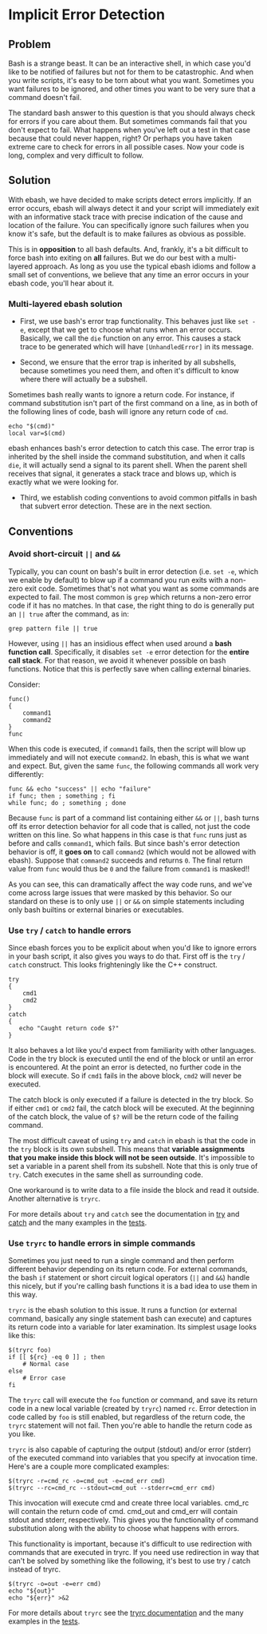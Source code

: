 # Implicit Error Detection

## Problem

Bash is a strange beast. It can be an interactive shell, in which case you'd like to be notified of failures but not for
them to be catastrophic. And when you write scripts, it's easy to be torn about what you want. Sometimes you want
failures to be ignored, and other times you want to be very sure that a command doesn't fail.

The standard bash answer to this question is that you should always check for errors if you care about them. But
sometimes commands fail that you don't expect to fail. What happens when you've left out a test in that case because
that could never happen, right? Or perhaps you have taken extreme care to check for errors in all possible cases. Now
your code is long, complex and very difficult to follow.

## Solution

With ebash, we have decided to make scripts detect errors implicitly. If an error occurs, ebash will always detect it
and your script will immediately exit with an informative stack trace with precise indication of the cause and location
of the failure. You can specifically ignore such failures when you know it's safe, but the default is to make failures
as obvious as possible.

This is in **opposition** to all bash defaults. And, frankly, it's a bit difficult to force bash into exiting on **all**
failures. But we do our best with a multi-layered approach. As long as you use the typical ebash idioms and follow a
small set of conventions, we believe that any time an error occurs in your ebash code, you'll hear about it.

### Multi-layered ebash solution

* First, we use bash's error trap functionality. This behaves just like `set -e`, except that we get to choose what runs
when an error occurs. Basically, we call the `die` function on any error. This causes a stack trace to be generated which
will have `[UnhandledError]` in its message.

* Second, we ensure that the error trap is inherited by all subshells, because sometimes you need them, and often it's
difficult to know where there will actually be a subshell.
<!-- -->
Sometimes bash really wants to ignore a return code. For instance, if command substitution isn't part of the first
command on a line, as in both of the following lines of code, bash will ignore any return code of `cmd`.
<!-- -->
```shell
echo "$(cmd)"
local var=$(cmd)
```
<!-- -->
ebash enhances bash's error detection to catch this case. The error trap is inherited by the shell inside the command
substitution, and when it calls `die`, it will actually send a signal to its parent shell. When the parent shell
receives that signal, it generates a stack trace and blows up, which is exactly what we were looking for.

* Third, we establish coding conventions to avoid common pitfalls in bash that subvert error detection. These are in the
  next section.

## Conventions

### Avoid short-circuit `||` and `&&`

Typically, you can count on bash's built in error detection (i.e. `set -e`, which we enable by default) to blow up if a
command you run exits with a non-zero exit code. Sometimes that's not what you want as some commands are expected to
fail. The most common is `grep` which returns a non-zero error code if it has no matches. In that case, the right thing
to do is generally put an `|| true` after the command, as in:

```shell
grep pattern file || true
```

However, using `||` has an insidious effect when used around a **bash function call**. Specifically, it disables `set -e`
error detection for the **entire call stack**. For that reason, we avoid it whenever possible on bash functions. Notice
that this is perfectly save when calling external binaries.

Consider:

```shell
func()
{
    command1
    command2
}
func
```

When this code is executed, if `command1` fails, then the script will blow up immediately and will not execute `command2`.
In ebash, this is what we want and expect. But, given the same `func`, the following commands all work very differently:

```shell
func && echo "success" || echo "failure"
if func; then ; something ; fi
while func; do ; something ; done
```

Because `func` is part of a command list containing either `&&` or `||`, bash turns off its error detection behavior for
all code that is called, not just the code written on this line. So what happens in this case is that `func` runs just
as before and calls `command1`, which fails. But since bash's error detection behavior is off, it **goes on** to call
`command2` (which would not be allowed with ebash). Suppose that `command2` succeeds and returns `0`. The final return
value from `func` would thus be `0` and the failure from `command1` is masked!!

As you can see, this can dramatically affect the way code runs, and we've come across large issues that were masked by
this behavior. So our standard on these is to only use `||` or `&&` on simple statements including only bash builtins
or external binaries or executables.

### Use `try` / `catch` to handle errors

Since ebash forces you to be explicit about when you'd like to ignore errors in your bash script, it also gives you ways
to do that. First off is the `try` / `catch` construct. This looks frighteningly like the C++ construct.

```shell
try
{
    cmd1
    cmd2
}
catch
{
   echo "Caught return code $?"
}
```

It also behaves a lot like you'd expect from familiarity with other languages. Code in the try block is executed until
the end of the block or until an error is encountered. At the point an error is detected, no further code in the block
will execute. So if `cmd1` fails in the above block, `cmd2` will never be executed.

The catch block is only executed if a failure is detected in the try block. So if either `cmd1` or `cmd2` fail, the catch
block will be executed. At the beginning of the catch block, the value of `$?` will be the return code of the failing
command.

The most difficult caveat of using `try` and `catch` in ebash is that the code in the `try` block is its own subshell.
This means that **variable assignments that you make inside this block will not be seen outside**. It's impossible to
set a variable in a parent shell from its subshell. Note that this is only true of `try`. Catch executes in the same
shell as surrounding code.

One workaround is to write data to a file inside the block and read it outside. Another alternative is `tryrc`.

For more details about `try` and `catch` see the documentation in [try](modules/try_catch.md#alias-try) and [catch](modules/try_catch.md#alias-catch) and the many examples in the
[tests](https://github.com/elibs/ebash/blob/master/tests/try_catch.etest).

### Use `tryrc` to handle errors in simple commands

Sometimes you just need to run a single command and then perform different behavior depending on its return code. For
external commands, the bash `if` statement or short circuit logical operators (`||` and `&&`) handle this nicely, but if
you're calling bash functions it is a bad idea to use them in this way.

`tryrc` is the ebash solution to this issue. It runs a function (or external command, basically any single statement bash
can execute) and captures its return code into a variable for later examination. Its simplest usage looks like this:

```shell
$(tryrc foo)
if [[ ${rc} -eq 0 ]] ; then
    # Normal case
else
    # Error case
fi
```

The `tryrc` call will execute the `foo` function or command, and save its return code in a new local variable (created by
`tryrc`) named `rc`. Error detection in code called by `foo` is still enabled, but regardless of the return code, the
`tryrc` statement will not fail. Then you're able to handle the return code as you like.

`tryrc` is also capable of capturing the output (stdout) and/or error (stderr) of the executed command into variables
that you specify at invocation time. Here's are a couple more complicated examples:


```shell
$(tryrc -r=cmd_rc -o=cmd_out -e=cmd_err cmd)
$(tryrc --rc=cmd_rc --stdout=cmd_out --stderr=cmd_err cmd)
```

This invocation will execute cmd and create three local variables. cmd_rc
will contain the return code of cmd. cmd_out and cmd_err will contain stdout and stderr, respectively. This gives you
the functionality of command substitution along with the ability to choose what happens with errors.

This functionality is important, because it's difficult to use redirection with commands that are executed in tryrc. If
you need use redirection in way that can't be solved by something like the following, it's best to use try / catch
instead of tryrc.

```shell
$(tryrc -o=out -e=err cmd)
echo "${out}"
echo "${err}" >&2
```

For more details about `tryrc` see the [tryrc documentation](modules/try_catch.md#func-tryrc) and the many examples in the [tests](https://github.com/elibs/ebash/blob/master/tests/try_catch.etest).
